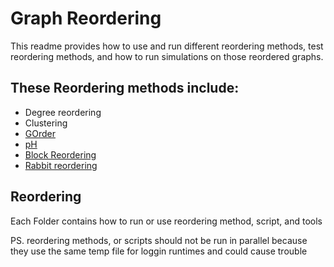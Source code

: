 # Graph Reordering #
This readme provides how to use and run different reordering methods, test reordering methods, and how to run simulations on those reordered graphs.
## These Reordering methods include: ##
- Degree reordering
- Clustering
- [GOrder](https://github.com/datourat/Gorder)
- [pH](https://github.com/kartiklakhotia/graphReordering)
- [Block Reordering](https://github.com/kartiklakhotia/graphReordering)
- [Rabbit reordering](https://github.com/araij/rabbit_order)

## Reordering
Each Folder contains how to run or use reordering method, script, and tools

PS. reordering methods, or scripts should not be run in parallel because they use the same temp file for loggin runtimes and could cause trouble


